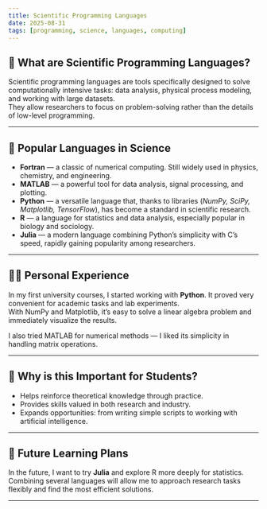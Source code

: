 ```yaml
---
title: Scientific Programming Languages
date: 2025-08-31
tags: [programming, science, languages, computing]
---
```


## 📌 What are Scientific Programming Languages?

Scientific programming languages are tools specifically designed to solve computationally intensive tasks: data analysis, physical process modeling, and working with large datasets.  
They allow researchers to focus on problem-solving rather than the details of low-level programming.  

---

## 🔬 Popular Languages in Science

- **Fortran** — a classic of numerical computing. Still widely used in physics, chemistry, and engineering.  
- **MATLAB** — a powerful tool for data analysis, signal processing, and plotting.  
- **Python** — a versatile language that, thanks to libraries (*NumPy, SciPy, Matplotlib, TensorFlow*), has become a standard in scientific research.  
- **R** — a language for statistics and data analysis, especially popular in biology and sociology.  
- **Julia** — a modern language combining Python’s simplicity with C’s speed, rapidly gaining popularity among researchers.  

---

## 🧑‍💻 Personal Experience

In my first university courses, I started working with **Python**. It proved very convenient for academic tasks and lab experiments.  
With NumPy and Matplotlib, it’s easy to solve a linear algebra problem and immediately visualize the results.  

I also tried MATLAB for numerical methods — I liked its simplicity in handling matrix operations.  

---

## 🚀 Why is this Important for Students?

- Helps reinforce theoretical knowledge through practice.  
- Provides skills valued in both research and industry.  
- Expands opportunities: from writing simple scripts to working with artificial intelligence.  

---

## 📖 Future Learning Plans

In the future, I want to try **Julia** and explore R more deeply for statistics.  
Combining several languages will allow me to approach research tasks flexibly and find the most efficient solutions.  

---

